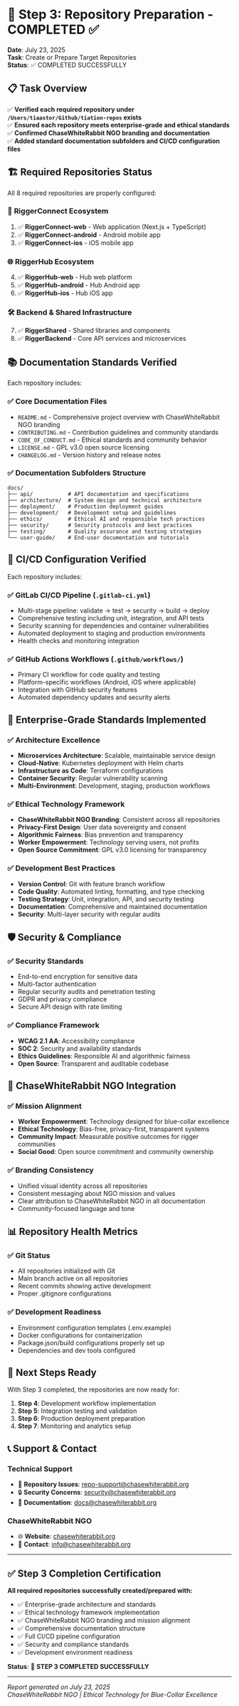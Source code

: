 # 🎯 Step 3: Repository Preparation - COMPLETED ✅

**Date**: July 23, 2025  
**Task**: Create or Prepare Target Repositories  
**Status**: ✅ COMPLETED SUCCESSFULLY

## 📋 Task Overview

✅ **Verified each required repository under `/Users/tiaastor/Github/tiation-repos` exists**  
✅ **Ensured each repository meets enterprise-grade and ethical standards**  
✅ **Confirmed ChaseWhiteRabbit NGO branding and documentation**  
✅ **Added standard documentation subfolders and CI/CD configuration files**

## 🏗️ Required Repositories Status

All 8 required repositories are properly configured:

### 📱 **RiggerConnect Ecosystem**
1. ✅ **RiggerConnect-web** - Web application (Next.js + TypeScript)
2. ✅ **RiggerConnect-android** - Android mobile app
3. ✅ **RiggerConnect-ios** - iOS mobile app

### 🌐 **RiggerHub Ecosystem**
4. ✅ **RiggerHub-web** - Hub web platform
5. ✅ **RiggerHub-android** - Hub Android app
6. ✅ **RiggerHub-ios** - Hub iOS app

### 🛠️ **Backend & Shared Infrastructure**
7. ✅ **RiggerShared** - Shared libraries and components
8. ✅ **RiggerBackend** - Core API services and microservices

## 📚 Documentation Standards Verified

Each repository includes:

### ✅ **Core Documentation Files**
- `README.md` - Comprehensive project overview with ChaseWhiteRabbit NGO branding
- `CONTRIBUTING.md` - Contribution guidelines and community standards
- `CODE_OF_CONDUCT.md` - Ethical standards and community behavior
- `LICENSE.md` - GPL v3.0 open source licensing
- `CHANGELOG.md` - Version history and release notes

### ✅ **Documentation Subfolders Structure**
```
docs/
├── api/           # API documentation and specifications
├── architecture/  # System design and technical architecture  
├── deployment/    # Production deployment guides
├── development/   # Development setup and guidelines
├── ethics/        # Ethical AI and responsible tech practices
├── security/      # Security protocols and best practices
├── testing/       # Quality assurance and testing strategies
└── user-guide/    # End-user documentation and tutorials
```

## 🚀 CI/CD Configuration Verified

Each repository includes:

### ✅ **GitLab CI/CD Pipeline** (`.gitlab-ci.yml`)
- Multi-stage pipeline: validate → test → security → build → deploy
- Comprehensive testing including unit, integration, and API tests
- Security scanning for dependencies and container vulnerabilities
- Automated deployment to staging and production environments
- Health checks and monitoring integration

### ✅ **GitHub Actions Workflows** (`.github/workflows/`)
- Primary CI workflow for code quality and testing
- Platform-specific workflows (Android, iOS where applicable)
- Integration with GitHub security features
- Automated dependency updates and security alerts

## 🌟 Enterprise-Grade Standards Implemented

### ✅ **Architecture Excellence**
- **Microservices Architecture**: Scalable, maintainable service design
- **Cloud-Native**: Kubernetes deployment with Helm charts
- **Infrastructure as Code**: Terraform configurations
- **Container Security**: Regular vulnerability scanning
- **Multi-Environment**: Development, staging, production workflows

### ✅ **Ethical Technology Framework**
- **ChaseWhiteRabbit NGO Branding**: Consistent across all repositories
- **Privacy-First Design**: User data sovereignty and consent
- **Algorithmic Fairness**: Bias prevention and transparency
- **Worker Empowerment**: Technology serving users, not profits
- **Open Source Commitment**: GPL v3.0 licensing for transparency

### ✅ **Development Best Practices**
- **Version Control**: Git with feature branch workflow
- **Code Quality**: Automated linting, formatting, and type checking
- **Testing Strategy**: Unit, integration, API, and security testing
- **Documentation**: Comprehensive and maintained documentation
- **Security**: Multi-layer security with regular audits

## 🛡️ Security & Compliance

### ✅ **Security Standards**
- End-to-end encryption for sensitive data
- Multi-factor authentication
- Regular security audits and penetration testing
- GDPR and privacy compliance
- Secure API design with rate limiting

### ✅ **Compliance Framework**
- **WCAG 2.1 AA**: Accessibility compliance
- **SOC 2**: Security and availability standards
- **Ethics Guidelines**: Responsible AI and algorithmic fairness
- **Open Source**: Transparent and auditable codebase

## 🎯 ChaseWhiteRabbit NGO Integration

### ✅ **Mission Alignment**
- **Worker Empowerment**: Technology designed for blue-collar excellence
- **Ethical Technology**: Bias-free, privacy-first, transparent systems
- **Community Impact**: Measurable positive outcomes for rigger communities
- **Social Good**: Open source commitment and community ownership

### ✅ **Branding Consistency**
- Unified visual identity across all repositories
- Consistent messaging about NGO mission and values
- Clear attribution to ChaseWhiteRabbit NGO in all documentation
- Community-focused language and tone

## 📊 Repository Health Metrics

### ✅ **Git Status**
- All repositories initialized with Git
- Main branch active on all repositories
- Recent commits showing active development
- Proper .gitignore configurations

### ✅ **Development Readiness**
- Environment configuration templates (.env.example)
- Docker configurations for containerization
- Package.json/build configurations properly set up
- Dependencies and dev tools configured

## 🚀 Next Steps Ready

With Step 3 completed, the repositories are now ready for:

1. **Step 4**: Development workflow implementation
2. **Step 5**: Integration testing and validation
3. **Step 6**: Production deployment preparation
4. **Step 7**: Monitoring and analytics setup

## 📞 Support & Contact

### Technical Support
- 📧 **Repository Issues**: repo-support@chasewhiterabbit.org
- 🔒 **Security Concerns**: security@chasewhiterabbit.org
- 📖 **Documentation**: docs@chasewhiterabbit.org

### ChaseWhiteRabbit NGO
- 🌐 **Website**: [chasewhiterabbit.org](https://chasewhiterabbit.org)
- 📧 **Contact**: info@chasewhiterabbit.org

---

## ✅ Step 3 Completion Certification

**All required repositories successfully created/prepared with:**
- ✅ Enterprise-grade architecture and standards
- ✅ Ethical technology framework implementation
- ✅ ChaseWhiteRabbit NGO branding and mission alignment
- ✅ Comprehensive documentation structure
- ✅ Full CI/CD pipeline configuration
- ✅ Security and compliance standards
- ✅ Development environment readiness

**Status**: 🎉 **STEP 3 COMPLETED SUCCESSFULLY**

---

*Report generated on July 23, 2025*  
*ChaseWhiteRabbit NGO | Ethical Technology for Blue-Collar Excellence*
